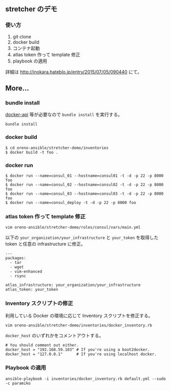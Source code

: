 ## stretcher のデモ

### 使い方

1. git clone
2. docker build
3. コンテナ起動
4. atlas token 作って template 修正
5. playbook の適用

詳細は http://inokara.hateblo.jp/entry/2015/07/05/090440 にて。

## More...

### bundle install

[docker-api](https://rubygems.org/gems/docker-api/versions/1.21.4) 等が必要なので `bundle install` を実行する。

~~~
bundle install
~~~

### docker build

~~~
$ cd oreno-ansible/stretcher-demo/inventories
$ docker build -t foo .
~~~

### docker run

~~~
$ docker run --name=consul_01 --hostname=consul01 -t -d -p 22 -p 8000 foo
$ docker run --name=consul_02 --hostname=consul02 -t -d -p 22 -p 8000 foo
$ docker run --name=consul_03 --hostname=consul03 -t -d -p 22 -p 8000 foo
$ docker run --name=consul_deploy -t -d -p 22 -p 8000 foo
~~~

### atlas token 作って template 修正

~~~
vim oreno-ansible/stretcher-demo/roles/consul/vars/main.yml
~~~

以下の `your_organization/your_infrastructure` と `your_token` を取得した token と任意の infrastructure に修正。

~~~
---
packages:
  - tar
  - wget
  - vim-enhanced
  - rsync

atlas_infrastructure: your_organization/your_infrastructure
atlas_token: your_token
~~~

### Inventory スクリプトの修正

利用している Docker の環境に応じて Inventory スクリプトを修正する。

~~~
vim oreno-ansible/stretcher-demo/inventories/docker_inventory.rb
~~~

`docker_host` のいずれかをコメントアウトする。

~~~
# You should comment out either.
docker_host = "192.168.59.103" # If you're using a boot2docker.
docker_host = "127.0.0.1"      # If you're using localhost docker.
~~~

### Playbook の適用

~~~
ansible-playbook -i inventories/docker_inventory.rb default.yml --sudo -c paramiko
~~~
